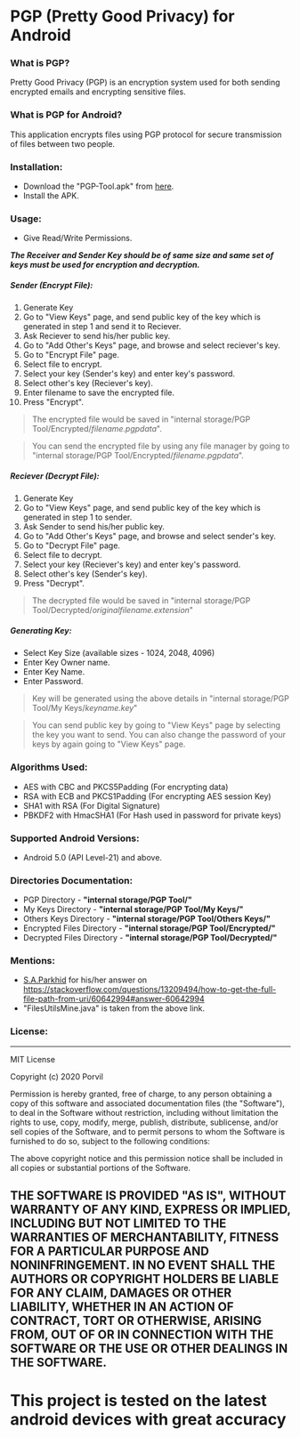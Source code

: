 # PGP (Pretty Good Privacy) for Android

### What is PGP?
Pretty Good Privacy (PGP) is an encryption system used for both sending encrypted emails and encrypting sensitive files.

### What is PGP for Android?
This application encrypts files using PGP protocol for secure transmission of files between two people.

### Installation:

- Download the "PGP-Tool.apk" from [here](https://github.com/Porvil/PGP-Tool/releases).
- Install the APK.

### Usage:

- Give Read/Write Permissions.

***The Receiver and Sender Key should be of same size and same set of keys must be used for encryption and decryption.***

##### Sender (Encrypt File): 
1) Generate Key
2) Go to "View Keys" page, and send public key of the key which is generated in step 1 and send it to Reciever.
3) Ask Reciever to send his/her public key.
4) Go to "Add Other's Keys" page, and browse and select reciever's key.
5) Go to "Encrypt File" page.
6) Select file to encrypt.
7) Select your key (Sender's key) and enter key's password.
8) Select other's key (Reciever's key).
9) Enter filename to save the encrypted file.
10) Press "Encrypt".

> The encrypted file would be saved in "internal storage/PGP Tool/Encrypted/*filename.pgpdata*".

> You can send the encrypted file by using any file manager by going to "internal storage/PGP Tool/Encrypted/*filename.pgpdata*".

##### Reciever (Decrypt File):
1) Generate Key
2) Go to "View Keys" page, and send public key of the key which is generated in step 1 to sender.
3) Ask Sender to send his/her public key.
4) Go to "Add Other's Keys" page, and browse and select sender's key.
5) Go to "Decrypt File" page.
6) Select file to decrypt.
7) Select your key (Reciever's key) and enter key's password.
8) Select other's key (Sender's key).
9) Press "Decrypt".

>The decrypted file would be saved in "internal storage/PGP Tool/Decrypted/*originalfilename.extension*"


##### Generating Key:
- Select Key Size (available sizes - 1024, 2048, 4096)
- Enter Key Owner name.
- Enter Key Name.
- Enter Password.

> Key will be generated using the above details in "internal storage/PGP Tool/My Keys/*keyname.key*"

> You can send public key by going to "View Keys" page by selecting the key you want to send.
You can also change the password of your keys by again going to "View Keys" page.


### Algorithms Used: 
- AES with CBC and PKCS5Padding (For encrypting data)
- RSA with ECB and PKCS1Padding (For encrypting AES session Key)
- SHA1 with RSA (For Digital Signature)
- PBKDF2 with HmacSHA1 (For Hash used in password for private keys)

### Supported Android Versions:
- Android 5.0 (API Level-21) and above.

### Directories Documentation: 

- PGP Directory - **"internal storage/PGP Tool/"**
- My Keys Directory - **"internal storage/PGP Tool/My Keys/"**
- Others Keys Directory - **"internal storage/PGP Tool/Others Keys/"**
- Encrypted Files Directory - **"internal storage/PGP Tool/Encrypted/"**
- Decrypted Files Directory - **"internal storage/PGP Tool/Decrypted/"**

### Mentions: 
- [S.A.Parkhid](https://stackoverflow.com/users/568822/s-a-parkhid) for his/her answer on https://stackoverflow.com/questions/13209494/how-to-get-the-full-file-path-from-uri/60642994#answer-60642994 
- "FilesUtilsMine.java" is taken from the above link.

### License:
----

MIT License

Copyright (c) 2020 Porvil

Permission is hereby granted, free of charge, to any person obtaining a copy
of this software and associated documentation files (the "Software"), to deal
in the Software without restriction, including without limitation the rights
to use, copy, modify, merge, publish, distribute, sublicense, and/or sell
copies of the Software, and to permit persons to whom the Software is
furnished to do so, subject to the following conditions:

The above copyright notice and this permission notice shall be included in all
copies or substantial portions of the Software.

THE SOFTWARE IS PROVIDED "AS IS", WITHOUT WARRANTY OF ANY KIND, EXPRESS OR
IMPLIED, INCLUDING BUT NOT LIMITED TO THE WARRANTIES OF MERCHANTABILITY,
FITNESS FOR A PARTICULAR PURPOSE AND NONINFRINGEMENT. IN NO EVENT SHALL THE
AUTHORS OR COPYRIGHT HOLDERS BE LIABLE FOR ANY CLAIM, DAMAGES OR OTHER
LIABILITY, WHETHER IN AN ACTION OF CONTRACT, TORT OR OTHERWISE, ARISING FROM,
OUT OF OR IN CONNECTION WITH THE SOFTWARE OR THE USE OR OTHER DEALINGS IN THE
SOFTWARE.
----

# This project is tested on the latest android devices with great accuracy
